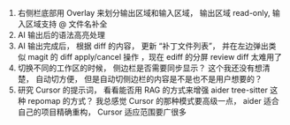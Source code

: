 1. 右侧栏底部用 Overlay 来划分输出区域和输入区域， 输出区域 read-only, 输入区域支持 @ 文件名补全
2. AI 输出后的语法高亮处理
3. AI 输出完成后， 根据 diff 的内容， 更新 “补丁文件列表”， 并在左边弹出类似 magit 的 diff apply/cancel 操作 ，现在 ediff 的分屏 review diff 太难用了
4. 切换不同的工作区的时候， 侧边栏是否需要同步显示？ 这个我还没有想清楚， 自动切方便， 但是自动切侧边栏的内容是不是也不是用户想要的？
5. 研究 Cursor 的提示词， 看看能否用 RAG 的方式来增强 aider tree-sitter 这种 repomap 的方式？ 我总感觉 Cursor 的那种模式要高级一点， aider 适合自己的项目精确重构， Cursor 适应范围要广很多
